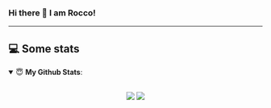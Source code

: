 ### Hi there 👋 I am Rocco!

<!--
[![Anurag's github stats](https://github-readme-stats.vercel.app/api?username=RoccoA97)](https://github.com/anuraghazra/github-readme-stats)
-->
<!--
**RoccoA97/RoccoA97** is a ✨ _special_ ✨ repository because its `README.md` (this file) appears on your GitHub profile.

Here are some ideas to get you started:

- 🔭 I’m currently working on ...
- 🌱 I’m currently learning ...
- 👯 I’m looking to collaborate on ...
- 🤔 I’m looking for help with ...
- 💬 Ask me about ...
- 📫 How to reach me: ...
- 😄 Pronouns: ...
- ⚡ Fun fact: ...
-->
---

## 💻 Some stats

<details open>
 <summary> 😇 <b>My Github Stats</b>: </summary>
<br>
<p align = "center">
  <img src = "https://github-readme-stats.vercel.app/api?username=RoccoA97&show_icons=true&theme=tokyonight&line_height=27">
  <img src = "https://github-readme-stats.vercel.app/api/top-langs/?username=RoccoA97&hide=css,java,html&theme=tokyonight">
</p>

</details>

